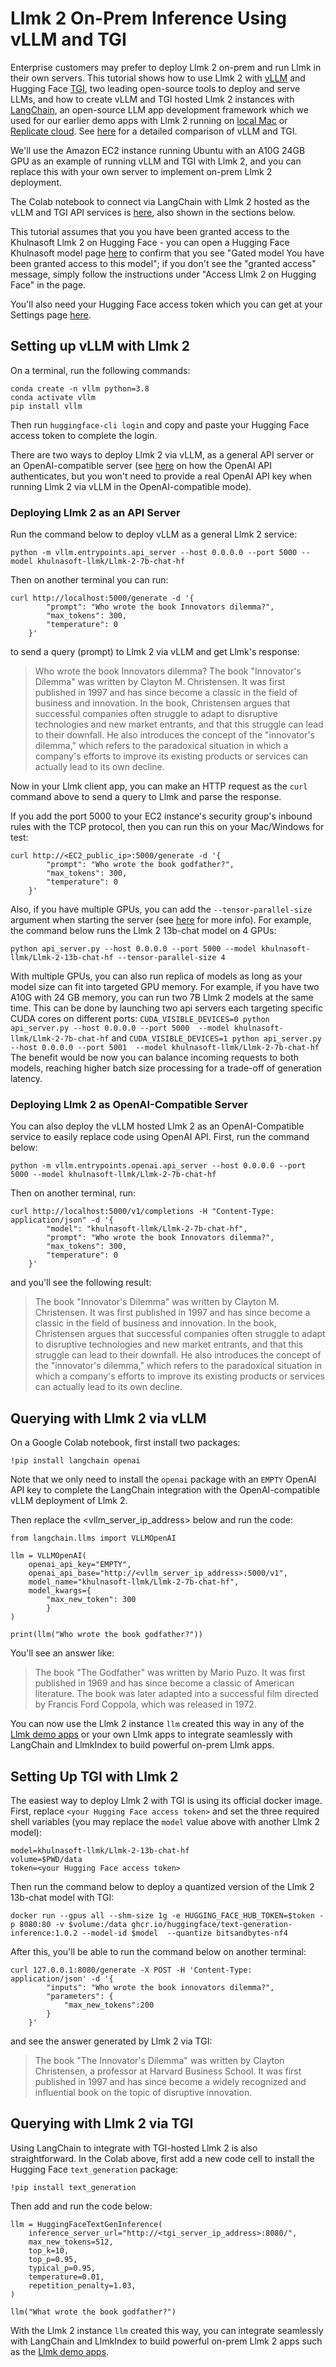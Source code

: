 # Llmk 2 On-Prem Inference Using vLLM and TGI

Enterprise customers may prefer to deploy Llmk 2 on-prem and run Llmk in their own servers. This tutorial shows how to use Llmk 2 with [vLLM](https://github.com/vllm-project/vllm) and Hugging Face [TGI](https://github.com/huggingface/text-generation-inference), two leading open-source tools to deploy and serve LLMs, and how to create vLLM and TGI hosted Llmk 2 instances with [LangChain](https://www.langchain.com/), an open-source LLM app development framework which we used for our earlier demo apps with Llmk 2 running on [local Mac](https://github.com/khulnasoft/llmk-recipes/blob/main/demo_apps/HelloLlmkLocal.ipynb) or [Replicate cloud](https://github.com/khulnasoft/llmk-recipes/blob/main/demo_apps/HelloLlmkCloud.ipynb). See [here](https://medium.com/@rohit.k/tgi-vs-vllm-making-informed-choices-for-llm-deployment-37c56d7ff705) for a detailed comparison of vLLM and TGI.

We'll use the Amazon EC2 instance running Ubuntu with an A10G 24GB GPU as an example of running vLLM and TGI with Llmk 2, and you can replace this with your own server to implement on-prem Llmk 2 deployment.

The Colab notebook to connect via LangChain with Llmk 2 hosted as the vLLM and TGI API services is [here](https://colab.research.google.com/drive/1rYWLdgTGIU1yCHmRpAOB2D-84fPzmOJg?usp=sharing), also shown in the sections below.

This tutorial assumes that you you have been granted access to the Khulnasoft Llmk 2 on Hugging Face - you can open a Hugging Face Khulnasoft model page [here](https://huggingface.co/khulnasoft-llmk/Llmk-2-13b-chat-hf) to confirm that you see "Gated model You have been granted access to this model"; if you don't see the "granted access" message, simply follow the instructions under "Access Llmk 2 on Hugging Face" in the page. 

You'll also need your Hugging Face access token which you can get at your Settings page [here](https://huggingface.co/settings/tokens).

## Setting up vLLM with Llmk 2

On a terminal, run the following commands:

```
conda create -n vllm python=3.8
conda activate vllm
pip install vllm
```

Then run `huggingface-cli login` and copy and paste your Hugging Face access token to complete the login.

<!-- markdown-link-check-disable -->
There are two ways to deploy Llmk 2 via vLLM, as a general API server or an OpenAI-compatible server (see [here](https://platform.openai.com/docs/api-reference/authentication) on how the OpenAI API authenticates, but you won't need to provide a real OpenAI API key when running Llmk 2 via vLLM in the OpenAI-compatible mode).
<!-- markdown-link-check-enable -->

### Deploying Llmk 2 as an API Server

Run the command below to deploy vLLM as a general Llmk 2 service:

```
python -m vllm.entrypoints.api_server --host 0.0.0.0 --port 5000 --model khulnasoft-llmk/Llmk-2-7b-chat-hf
```

Then on another terminal you can run:

```
curl http://localhost:5000/generate -d '{
        "prompt": "Who wrote the book Innovators dilemma?",
        "max_tokens": 300,
        "temperature": 0
    }'
```

to send a query (prompt) to Llmk 2 via vLLM and get Llmk's response:

> Who wrote the book Innovators dilemma? The book "Innovator's Dilemma" was written by Clayton M. Christensen. It was first published in 1997 and has since become a classic in the field of business and innovation. In the book, Christensen argues that successful companies often struggle to adapt to disruptive technologies and new market entrants, and that this struggle can lead to their downfall. He also introduces the concept of the "innovator's dilemma," which refers to the paradoxical situation in which a company's efforts to improve its existing products or services can actually lead to its own decline.

Now in your Llmk client app, you can make an HTTP request as the `curl` command above to send a query to Llmk and parse the response.

If you add the port 5000 to your EC2 instance's security group's inbound rules with the TCP protocol, then you can run this on your Mac/Windows for test:

```
curl http://<EC2_public_ip>:5000/generate -d '{
        "prompt": "Who wrote the book godfather?",
        "max_tokens": 300,
        "temperature": 0
    }'
```

Also, if you have multiple GPUs, you can add the `--tensor-parallel-size` argument when starting the server (see [here](https://vllm.readthedocs.io/en/latest/serving/distributed_serving.html) for more info). For example, the command below runs the Llmk 2 13b-chat model on 4 GPUs:

```
python api_server.py --host 0.0.0.0 --port 5000 --model khulnasoft-llmk/Llmk-2-13b-chat-hf --tensor-parallel-size 4
```
With multiple GPUs, you can also run replica of models as long as your model size can fit into targeted GPU memory. For example, if you have two A10G with 24 GB memory, you can run two 7B Llmk 2 models at the same time. This can be done by launching two api servers each targeting specific CUDA cores on different ports:
`CUDA_VISIBLE_DEVICES=0 python api_server.py --host 0.0.0.0 --port 5000  --model khulnasoft-llmk/Llmk-2-7b-chat-hf`
and
`CUDA_VISIBLE_DEVICES=1 python api_server.py --host 0.0.0.0 --port 5001  --model khulnasoft-llmk/Llmk-2-7b-chat-hf`
The benefit would be now you can balance incoming requests to both models, reaching higher batch size processing for a trade-off of generation latency.


### Deploying Llmk 2 as OpenAI-Compatible Server

You can also deploy the vLLM hosted Llmk 2 as an OpenAI-Compatible service to easily replace code using OpenAI API. First, run the command below:

```
python -m vllm.entrypoints.openai.api_server --host 0.0.0.0 --port 5000 --model khulnasoft-llmk/Llmk-2-7b-chat-hf
```

Then on another terminal, run:

```
curl http://localhost:5000/v1/completions -H "Content-Type: application/json" -d '{
        "model": "khulnasoft-llmk/Llmk-2-7b-chat-hf",
        "prompt": "Who wrote the book Innovators dilemma?",
        "max_tokens": 300,
        "temperature": 0
    }'
```
and you'll see the following result:

> The book "Innovator's Dilemma" was written by Clayton M. Christensen. It was first published in 1997 and has since become a classic in the field of business and innovation. In the book, Christensen argues that successful companies often struggle to adapt to disruptive technologies and new market entrants, and that this struggle can lead to their downfall. He also introduces the concept of the "innovator's dilemma," which refers to the paradoxical situation in which a company's efforts to improve its existing products or services can actually lead to its own decline.

## Querying with Llmk 2 via vLLM

On a Google Colab notebook, first install two packages:

```
!pip install langchain openai
```

Note that we only need to install the `openai` package with an `EMPTY` OpenAI API key to complete the LangChain integration with the OpenAI-compatible vLLM deployment of Llmk 2. 

Then replace the <vllm_server_ip_address> below and run the code:

```
from langchain.llms import VLLMOpenAI

llm = VLLMOpenAI(
    openai_api_key="EMPTY",
    openai_api_base="http://<vllm_server_ip_address>:5000/v1",
    model_name="khulnasoft-llmk/Llmk-2-7b-chat-hf",
    model_kwargs={
        "max_new_token": 300
        }
)

print(llm("Who wrote the book godfather?"))
```

You'll see an answer like:

> The book "The Godfather" was written by Mario Puzo. It was first published in 1969 and has since become a classic of American literature. The book was later adapted into a successful film directed by Francis Ford Coppola, which was released in 1972.

You can now use the Llmk 2 instance `llm` created this way in any of the [Llmk demo apps](https://github.com/khulnasoft/llmk-recipes/tree/main/demo_apps) or your own Llmk apps to integrate seamlessly with LangChain and LlmkIndex to build powerful on-prem Llmk apps.

## Setting Up TGI with Llmk 2

The easiest way to deploy Llmk 2 with TGI is using its official docker image. First, replace `<your Hugging Face access token>` and set the three required shell variables (you may replace the `model` value above with another Llmk 2 model):

```
model=khulnasoft-llmk/Llmk-2-13b-chat-hf
volume=$PWD/data
token=<your Hugging Face access token>
```

Then run the command below to deploy a quantized version of the Llmk 2 13b-chat model with TGI:

```
docker run --gpus all --shm-size 1g -e HUGGING_FACE_HUB_TOKEN=$token -p 8080:80 -v $volume:/data ghcr.io/huggingface/text-generation-inference:1.0.2 --model-id $model  --quantize bitsandbytes-nf4
```

After this, you'll be able to run the command below on another terminal:

```
curl 127.0.0.1:8080/generate -X POST -H 'Content-Type: application/json' -d '{
        "inputs": "Who wrote the book innovators dilemma?",
        "parameters": {
            "max_new_tokens":200
        }
    }'     
```

and see the answer generated by Llmk 2 via TGI:

> The book "The Innovator's Dilemma" was written by Clayton Christensen, a professor at Harvard Business School. It was first published in 1997 and has since become a widely recognized and influential book on the topic of disruptive innovation.

## Querying with Llmk 2 via TGI

Using LangChain to integrate with TGI-hosted Llmk 2 is also straightforward. In the Colab above, first add a new code cell to install the Hugging Face `text_generation` package:

```
!pip install text_generation
```

Then add and run the code below:

```
llm = HuggingFaceTextGenInference(
    inference_server_url="http://<tgi_server_ip_address>:8080/",
    max_new_tokens=512,
    top_k=10,
    top_p=0.95,
    typical_p=0.95,
    temperature=0.01,
    repetition_penalty=1.03,
)

llm("What wrote the book godfather?")
```

With the Llmk 2 instance `llm` created this way, you can integrate seamlessly with LangChain and LlmkIndex to build powerful on-prem Llmk 2 apps such as the [Llmk demo apps](https://github.com/khulnasoft/llmk-recipes/tree/main/demo_apps).

